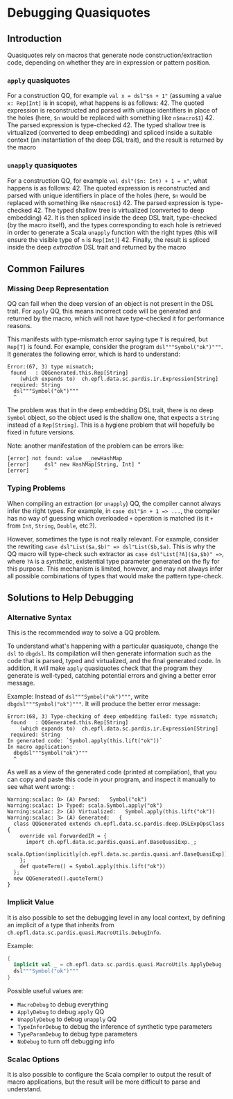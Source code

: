 # Debugging Quasiquotes

## Introduction

Quasiquotes rely on macros that generate node construction/extraction code, depending on whether they are in expression or pattern position.

### `apply` quasiquotes

For a construction QQ, for example `val x = dsl"$n + 1"` (assuming a value `x: Rep[Int]` is in scope), what happens is as follows:
 42. The quoted expression is reconstructed and parsed with unique identifiers in place of the holes (here, `$n` would be replaced with something like `n$macro$1`)
 42. The parsed expression is type-checked
 42. The typed shallow tree is virtualized (converted to deep embedding) and spliced inside a suitable context (an instantiation of the deep DSL trait), and the result is returned by the macro

### `unapply` quasiquotes

For a construction QQ, for example `val dsl"($n: Int) + 1 = x"`, what happens is as follows:
 42. The quoted expression is reconstructed and parsed with unique identifiers in place of the holes (here, `$n` would be replaced with something like `n$macro$1`)
 42. The parsed expression is type-checked
 42. The typed shallow tree is virtualized (converted to deep embedding)
 42. It is then spliced inside the deep DSL trait, type-checked (by the macro itself), and the types corresponding to each hole is retrieved in order to generate a Scala `unapply` function with the right types (this will ensure the visible type of `n` is `Rep[Int]`)
 42. Finally, the result is spliced inside the deep *extraction* DSL trait and returned by the macro


## Common Failures

### Missing Deep Representation

QQ can fail when the deep version of an object is not present in the DSL trait. For `apply` QQ, this means incorrect code will be generated and returned by the macro, which will not have type-checked it for performance reasons.

This manifests with type-mismatch error saying type `T` is required, but `Rep[T]` is found.
For example, consider the program `dsl"""Symbol("ok")"""`. It generates the following error, which is hard to understand:
```
Error:(67, 3) type mismatch;
 found   : QQGenerated.this.Rep[String]
    (which expands to)  ch.epfl.data.sc.pardis.ir.Expression[String]
 required: String
  dsl"""Symbol("ok")"""
  ^
```
The problem was that in the deep embedding DSL trait, there is no deep `Symbol` object, so the object used is the shallow one, that expects a `String` instead of a `Rep[String]`. This is a hygiene problem that will hopefully be fixed in future versions.

Note: another manifestation of the problem can be errors like:
```
[error] not found: value __newHashMap
[error]     dsl" new HashMap[String, Int] "
[error]     ^
```



### Typing Problems

When compiling an extraction (or `unapply`) QQ, the compiler cannot always infer the right types.
For example, in `case dsl"$n + 1 => ...`, the compiler has no way of guessing which overloaded `+` operation is matched (is it `+` from `Int`, `String`, `Double`, etc.?).

However, sometimes the type is not really relevant. For example, consider the rewriting `case dsl"List($a,$b)" => dsl"List($b,$a)`. This is why the QQ macro will type-check such extractor as `case dsl"List[?A]($a,$b)" =>`, where `?A` is a *synthetic*, existential type parameter generated on the fly for this purpose. This mechanism is limited, however, and may not always infer all possible combinations of types that would make the pattern type-check.


## Solutions to Help Debugging

### Alternative Syntax

This is the recommended way to solve a QQ problem.

To understand what's happening with a particular quasiquote, change the `dsl` to `dbgdsl`. Its compilation will then generate information such as the code that is parsed, typed and virtualized, and the final generated code. In addition, it will make `apply` quasiquotes check that the program they generate is well-typed, catching potential errors and giving a better error message.

Example: Instead of `dsl"""Symbol("ok")"""`, write `dbgdsl"""Symbol("ok")"""`. It will produce the better error message:
```
Error:(68, 3) Type-checking of deep embedding failed: type mismatch;
 found   : QQGenerated.this.Rep[String]
    (which expands to)  ch.epfl.data.sc.pardis.ir.Expression[String]
 required: String
In generated code: `Symbol.apply(this.lift("ok"))`
In macro application:
  dbgdsl"""Symbol("ok")"""
  ^
```

As well as a view of the generated code (printed at compilation), that you can copy and paste this code in your program, and inspect it manually to see what went wrong:
:
```
Warning:scalac: 0> (A) Parsed:   Symbol("ok")
Warning:scalac: 1> Typed: scala.Symbol.apply("ok")
Warning:scalac: 2> (A) Virtualized:   Symbol.apply(this.lift("ok"))
Warning:scalac: 3> (A) Generated:   {
  class QQGenerated extends ch.epfl.data.sc.pardis.deep.DSLExpOpsClass {
    override val ForwardedIR = {
      import ch.epfl.data.sc.pardis.quasi.anf.BaseQuasiExp._;
      scala.Option(implicitly[ch.epfl.data.sc.pardis.quasi.anf.BaseQuasiExp])
    };
    def quoteTerm() = Symbol.apply(this.lift("ok"))
  };
  new QQGenerated().quoteTerm()
}
```


### Implicit Value

It is also possible to set the debugging level in any local context, by defining an implicit of a type that inherits from `ch.epfl.data.sc.pardis.quasi.MacroUtils.DebugInfo`.

Example:
```scala
{
  implicit val _ = ch.epfl.data.sc.pardis.quasi.MacroUtils.ApplyDebug
  dsl"""Symbol("ok")"""
}
```

Possible useful values are:
 - `MacroDebug` to debug everything
 - `ApplyDebug` to debug `apply` QQ
 - `UnapplyDebug` to debug `unapply` QQ
 - `TypeInferDebug` to debug the inference of synthetic type parameters
 - `TypeParamDebug` to debug type parameters 
 - `NoDebug` to turn off debugging info


### Scalac Options

It is also possible to configure the Scala compiler to output the result of macro applications, but the result will be more difficult to parse and understand.
